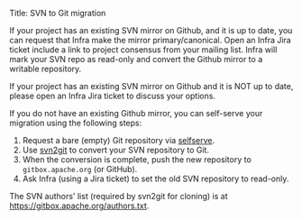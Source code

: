 Title: SVN to Git migration

If your project has an existing SVN mirror on Github, and it is up to date, you can request that Infra make the mirror primary/canonical. Open an Infra Jira ticket include a link to project consensus from your mailing list. Infra will mark your SVN repo as read-only and convert the Github mirror to a writable repository.

If your project has an existing SVN mirror on Github and it is NOT up to date, please open an Infra Jira ticket to discuss your options.

If you do not have an existing Github mirror, you can self-serve your migration using the following steps:

  1. Request a bare (empty) Git repository via <a href="https://selfserve.apache.org/" target="_blank">selfserve</a>.
  1. Use <a href="https://github.com/nirvdrum/svn2git">svn2git</a> to convert your SVN repository to Git. 
  1. When the conversion is complete, push the new repository to `gitbox.apache.org` (or GitHub).
  1. Ask Infra (using a Jira ticket) to set the old SVN repository to read-only.

The SVN authors' list (required by svn2git for cloning) is at <a href="https://gitbox.apache.org/authors.txt" target="_blank">https://gitbox.apache.org/authors.txt</a>.


